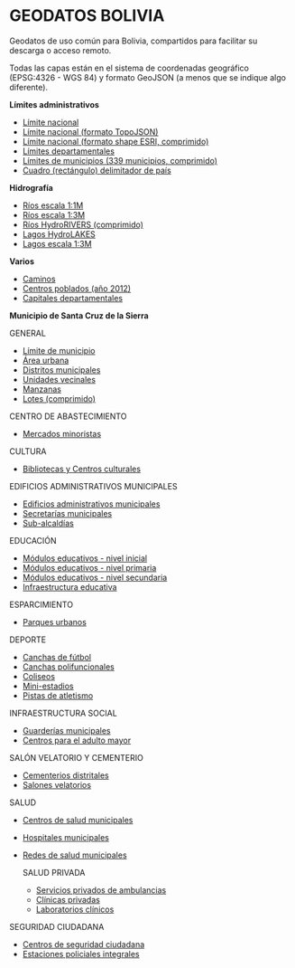 # GEODATOS BOLIVIA
Geodatos de uso común para Bolivia, compartidos para facilitar su descarga o acceso remoto.

Todas las capas están en el sistema de coordenadas geográfico (EPSG:4326 - WGS 84) y formato GeoJSON (a menos que se indique algo diferente). 

**Límites administrativos**
- [Límite nacional](limites/bol_limite_nacional_b.geojson)
- [Límite nacional (formato TopoJSON)](limites/bol_limite_nacional_b.topojson)
- [Límite nacional (formato shape ESRI, comprimido)](limites/bol_limite_nacional.zip)
- [Límites departamentales ](limites/bol_lim_dpto.json)
- [Límites de municipios (339 municipios, comprimido)](limites/bol_municipios_339_pob2012_ed.geojson.tar.gz)
- [Cuadro (rectángulo) delimitador de país](limites/bol_cuadro_delimitador.geojson)


**Hidrografía**
- [Ríos escala 1:1M](hidro/bol_rios1m.geojson)
- [Ríos escala 1:3M](hidro/bol_riv3m_lines.geojson)
- [Ríos HydroRIVERS (comprimido)](hidro/bol_hydrorivers_v10_sa.geojson.tar.gz)
- [Lagos HydroLAKES](hidro/bol_HydroLAKES_polys_v10.geojson)
- [Lagos escala 1:3M](hidro/bol_riv3m_polys.geojson)

**Varios**
- [Caminos](bol_caminos.geojson)
- [Centros poblados (año 2012)](bol_centros_poblados_2012.geojson)
- [Capitales departamentales ](bol_capital_departamental.geojson)

**Municipio de Santa Cruz de la Sierra**

GENERAL
- [Límite de municipio](scz_munic/scz_limite_jurisdiccional.geojson)
- [Área urbana](scz_munic/scz_area_urbana.geojson)
- [Distritos municipales](scz_munic/scz_distritos_municipales.geojson)
- [Unidades vecinales](scz_munic/scz_unidades_vecinales.geojson)
- [Manzanas](scz_munic/scz_manzanas.geojson)
- [Lotes (comprimido)](scz_munic/scz_lotes.zip)

CENTRO DE ABASTECIMIENTO
- [Mercados minoristas](scz_munic/scz_mercados_minoristas.geojson)

CULTURA
- [Bibliotecas y Centros culturales](scz_munic/scz_bibliotecas_centrosculturales.geojson)

EDIFICIOS ADMINISTRATIVOS MUNICIPALES
- [Edificios administrativos municipales](scz_munic/scz_edificios_administrativos_municipales.geojson)
- [Secretarías municipales](scz_munic/scz_secretarias_municipales.geojson)
- [Sub-alcaldías](scz_munic/scz_subalcaldias.geojson)

EDUCACIÓN
- [Módulos educativos - nivel inicial](scz_munic/scz_moduloseducativos_nivelinicial.geojson)
- [Módulos educativos - nivel primaria](scz_munic/scz_moduloseducativos_nivelprimaria.geojson)
- [Módulos educativos - nivel secundaria](scz_munic/scz_moduloseducativos_nivelsecundaria.geojson)
- [Infraestructura educativa](scz_munic/scz_infraestructura_educativa.geojson)

ESPARCIMIENTO
- [Parques urbanos](scz_munic/scz_parques_urbanos.geojson)

DEPORTE
- [Canchas de fútbol](scz_munic/scz_canchas_futbol.geojson)
- [Canchas polifuncionales](scz_munic/scz_canchas_polifuncionales.geojson)
- [Coliseos](scz_munic/scz_coliseos.geojson)
- [Mini-estadios](scz_munic/scz_mini_estadios.geojson)
- [Pistas de atletismo](scz_munic/scz_pistas_atletismo.geojson)

INFRAESTRUCTURA SOCIAL
- [Guarderías municipales](scz_munic/scz_guarderias_municipales.geojson)
- [Centros para el adulto mayor](scz_munic/scz_centros_adulto_mayor.geojson)

SALÓN VELATORIO Y CEMENTERIO
- [Cementerios distritales](scz_munic/scz_cementerios_distritales.geojson)
- [Salones velatorios](scz_munic/scz_salones_velatorios.geojson)

SALUD
- [Centros de salud municipales ](scz_munic/sms_centros_salud.geojson)
- [Hospitales municipales](scz_munic/sms_hospitales.geojson)
- [Redes de salud municipales](scz_munic/sms_redes_salud_limites_planif.geojson)

  SALUD PRIVADA
  - [Servicios privados de ambulancias](scz_munic/scz_ambulancias_privadas.geojson)
  - [Clínicas privadas](scz_munic/scz_clinicas_privadas.geojson)
  - [Laboratorios clínicos](scz_munic/scz_laboratorios_clinicos.geojson)

SEGURIDAD CIUDADANA
- [Centros de seguridad ciudadana ](scz_munic/scz_centros_seguridad_ciudadana.geojson)
- [Estaciones policiales integrales ](scz_munic/scz_estaciones_policiales_integrales.geojson)
